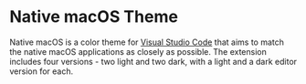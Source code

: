 # Native macOS Theme

Native macOS is a color theme for [Visual Studio Code](https://code.visualstudio.com) that aims to match the native macOS applications as closely as possible. The extension includes four versions - two light and two dark, with a light and a dark editor version for each.
